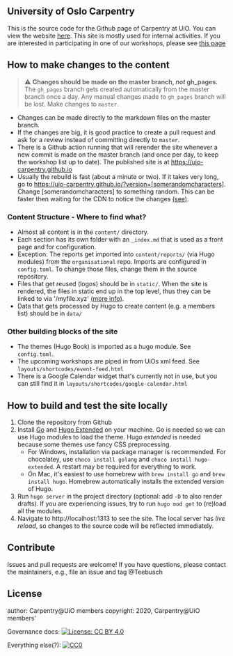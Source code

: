## University of Oslo Carpentry

This is the source code for the Github page of Carpentry at UiO. 
You can view the website [here](http://uio-carpentry.github.io/).
This site is mostly used for internal activities. 
If you are interested in participating in one of our workshops, please see [this page](https://www.ub.uio.no/english/courses-events/courses/other/Carpentry/)

## How to make changes to the content

> :warning: **Changes should be made on the master branch, *not* gh_pages.** The `gh_pages` branch gets created automatically from the master branch once a day. Any manual changes made to `gh_pages` branch will be lost. Make changes to `master`.

* Changes can be made directly to the markdown files on the master branch. 
* If the changes are big, it is good practice to create a pull request and ask for a review instead of committing directly to `master`. 
* There is a Github action running that will rerender the site whenever a new commit is made on the master branch (and once per day, to keep the workshop list up to date). The published site is at https://uio-carpentry.github.io
* Usually the rebuild is fast (about a minute or two). If it takes very long, go to https://uio-carpentry.github.io/?version=[somerandomcharacters]. Change [somerandomcharacters] to something random. This can be faster then waiting for the CDN to notice the changes [(see)](https://stackoverflow.com/questions/24851824/how-long-does-it-take-for-github-page-to-show-changes-after-changing-index-html).

### Content Structure - Where to find what?

* Almost all content is in the `content/` directory.
* Each section has its own folder with an `_index.md` that is used as a front page and for configuration. 
* Exception: The reports get imported into `content/reports/` (via Hugo modules) from the `organisational` repo. Imports are configured in `config.toml`. To change those files, change them in the source repository.
* Files that get reused (logos) should be in `static/`. When the site is rendered, the files in static end up in the top level, thus they can be linked to via '/myfile.xyz' [(more info)](https://gohugo.io/content-management/static-files/).
* Data that gets processed by Hugo to create content (e.g. a members list) should be in `data/`

### Other building blocks of the site

* The themes (Hugo Book) is imported as a hugo module. See `config.toml`.
* The upcoming workshops are piped in from UiOs xml feed. See `layouts/shortcodes/event-feed.html`
* There is a Google Calendar widget that's currently not in use, but you can still find it in `layouts/shortcodes/google-calendar.html`

## How to build and test the site locally

1. Clone the repository from Github
2. Install [Go](https://golang.org/) and [Hugo Extended](https://gohugo.io) on your machine. Go is needed so we can use Hugo modules to load the theme. Hugo *extended* is needed because some themes use fancy CSS preprocessing. 
   * For Windows, installation via package manager is recommended. For chocolatey, use `choco install golang` and `choco install hugo-extended`. A restart may be required for everything to work. 
   * On Mac, it's easiest to use homebrew with `brew install go` and `brew install hugo`. Homebrew automatically installs the extended version of Hugo.
3. Run `hugo server` in the project directory (optional: add `-D` to also render drafts). If you are experiencing issues, try to run `hugo mod get` to (re)load all the modules.
4. Navigate to http://localhost:1313 to see the site. The local server has *live reload*, so changes to the source code will be reflected immediately.

## Contribute

Issues and pull requests are welcome!
If you have questions, please contact the maintainers, e.g., file an issue and tag @Teebusch

## License

author: Carpentry@UiO members
copyright: 2020, Carpentry@UiO members'

Governance docs: [![License: CC BY 4.0](https://img.shields.io/badge/License-CC%20BY%204.0-lightgrey.svg)](https://creativecommons.org/licenses/by/4.0/)

Everything else(?): [![CC0](http://i.creativecommons.org/p/zero/1.0/88x31.png)](http://creativecommons.org/publicdomain/zero/1.0/)